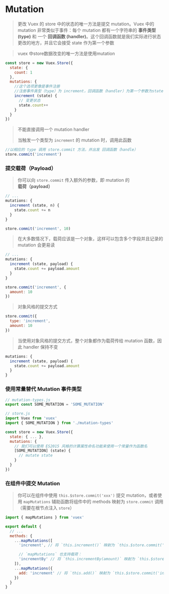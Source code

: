 # Mutation

> 更改 Vuex 的 store 中的状态的唯一方法是提交 mutation。Vuex 中的 mutation 非常类似于事件：每个 mutation 都有一个字符串的 **事件类型 (type)** 和 一个 **回调函数 (handler)**。这个回调函数就是我们实际进行状态更改的地方，并且它会接受 state 作为第一个参数

> vuex 中store数据改变的唯一方法是使用mutation

```javascript
const store = new Vuex.Store({
  state: {
    count: 1
  },
  mutations: {
    //这个选项更像是事件注册
    //注册事件类型（type）为 increment，回调函数（handler）为第一个参数为state
    increment (state) {
      // 变更状态
      state.count++
    }
  }
})
```

> 不能直接调用一个 mutation handler
>
> 当触发一个类型为 `increment` 的 mutation 时，调用此函数

```javascript
//以相应的 type 调用 store.commit 方法，并出发 回调函数（handle）
store.commit('increment')
```

### 提交载荷（Payload）

> 你可以向 `store.commit` 传入额外的参数，即 mutation 的 **载荷（payload）**

```javascript
// ...
mutations: {
  increment (state, n) {
    state.count += n
  }
}
```

```javascript
store.commit('increment', 10)
```

> 在大多数情况下，载荷应该是一个对象，这样可以包含多个字段并且记录的 mutation 会更易读

```javascript
// ...
mutations: {
  increment (state, payload) {
    state.count += payload.amount
  }
}
```

```javascript
store.commit('increment', {
  amount: 10
})
```

> 对象风格的提交方式                                                                                                                                                                                                                                                                                                                                                                                                                                                                                                                                                                                                                                                                                                                                                                                                                                                                                                                                                                                                                                                                                                                                                      

```javascript
store.commit({
  type: 'increment',
  amount: 10
})
```

> 当使用对象风格的提交方式，整个对象都作为载荷传给 mutation 函数，因此 handler 保持不变

```javascript
mutations: {
  increment (state, payload) {
    state.count += payload.amount
  }
}
```

### 使用常量替代 Mutation 事件类型

```javascript
// mutation-types.js
export const SOME_MUTATION = 'SOME_MUTATION'
```

```javascript
// store.js
import Vuex from 'vuex'
import { SOME_MUTATION } from './mutation-types'

const store = new Vuex.Store({
  state: { ... },
  mutations: {
    // 我们可以使用 ES2015 风格的计算属性命名功能来使用一个常量作为函数名
    [SOME_MUTATION] (state) {
      // mutate state
    }
  }
})
```

### 在组件中提交 Mutation

> 你可以在组件中使用 `this.$store.commit('xxx')` 提交 mutation，或者使用 `mapMutations` 辅助函数将组件中的 methods 映射为 `store.commit` 调用（需要在根节点注入 `store`）

```javascript
import { mapMutations } from 'vuex'

export default {
  // ...
  methods: {
    ...mapMutations([
      'increment', // 将 `this.increment()` 映射为 `this.$store.commit('increment')`

      // `mapMutations` 也支持载荷：
      'incrementBy' // 将 `this.incrementBy(amount)` 映射为 `this.$store.commit('incrementBy', amount)`
    ]),
    ...mapMutations({
      add: 'increment' // 将 `this.add()` 映射为 `this.$store.commit('increment')`
    })
  }
}
```




























